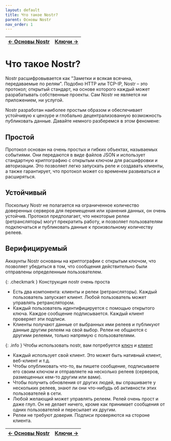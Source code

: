 ```yaml
---
layout: default
title: Что такое Nostr?
parent: Основы Nostr
nav_order: 1
---
```


[← Основы Nostr](https://bitcoin21ideas.github.io/nostr-files/docs/basics/basics.html) | [Ключи →](https://bitcoin21ideas.github.io/nostr-files/docs/basics/keys.html)
|--------------|-----------:|

# Что такое Nostr?
Nostr расшифровывается как "Заметки и всякая всячина, передаваемые по релям". Подобно HTTP или TCP-IP, Nostr – это протокол; открытый стандарт, на основе которого каждый может разрабатывать собственные проекты. Сам Nostr не является ни приложением, ни услугой.

Nostr разработан наиболее простым образом и обеспечивает устойчивую к цензуре и глобально децентрализованную возможность публиковать данные. Давайте немного разберемся в этом феномене:

## Простой
Протокол основан на очень простых и гибких объектах, называемых событиями. Они передаются в виде файлов JSON и использует стандартную криптографию с открытым ключом для расшифровки и авторизации. Это позволяет легко запускать реле и создавать клиенты, а также гарантирует, что протокол может со временем развиваться и расширяться.

## Устойчивый
Поскольку Nostr не полагается на ограниченное количество доверенных серверов для перемещения или хранения данных, он очень устойчив. Протокол предполагает, что некоторые релеи (ретрансляторы) могут прекратить работу, и позволяет пользователям подключаться и публиковать данные к произвольному количеству релеев.

## Верифицируемый
Аккаунты Nostr основаны на криптографии с открытым ключом, что позволяет убедиться в том, что сообщения действительно были отправлены определенным пользователем.

{: .checkmark }
Конструкция nostr очень проста

* Есть два компонента: клиенты и релеи (ретрансляторы). Каждый пользователь запускает клиент. Любой пользователь может управлять ретранслятором.
* Каждый пользователь идентифицируется с помощью открытого ключа. Каждое сообщение подписывается. Каждый клиент проверяет эти подписи.
* Клиенты получают данные от выбранных ими релеев и публикуют данные другим релеям на свой выбор. Релеи не общаются с другими релеями, только напрямую с пользователями.

{: .info }
Чтобы использовать nostr, вам потребуется [ключ](https://bitcoin21ideas.github.io/nostr-files/docs/basics/keys.html) и [клиент](https://bitcoin21ideas.github.io/nostr-files/docs/basics/clients.html)

* Каждый использует свой клиент. Это может быть нативный клиент, веб-клиент и т.д.
* Чтобы опубликовать что-то, вы пишете сообщение, подписываете его своим ключом и отправляете на несколько релеев (серверов, размещенных кем-то другим или вами).
* Чтобы получить обновления от других людей, вы спрашиваете у нескольких релеев, знают ли они что-нибудь об активности этих пользователей в сети.
* Любой желающий может управлять релеем. Релей очень прост и даже глуп. Он не делает ничего, кроме как принимает сообщения от одних пользователей и пересылает их другим.
* Релеи не требуют доверия. Подписи проверяются на стороне клиента.

[← Основы Nostr](https://bitcoin21ideas.github.io/nostr-files/docs/basics/basics.html) | [Ключи →](https://bitcoin21ideas.github.io/nostr-files/docs/basics/keys.html)
|--------------|-----------:|

